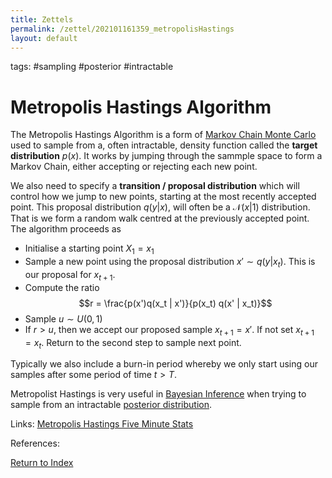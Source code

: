 ```yaml
---
title: Zettels
permalink: /zettel/202101161359_metropolisHastings
layout: default
---
```

tags: #sampling #posterior #intractable

# Metropolis Hastings Algorithm

The Metropolis Hastings Algorithm is a form of [Markov Chain Monte Carlo](TODO) used to sample from a, often intractable, density function called the **target distribution** $p(x)$.
It works by jumping through the sammple space to form a Markov Chain, either accepting or rejecting each new point.

We also need to specify a **transition / proposal distribution** which will control how we jump to new points, starting at the most recently accepted point. This proposal distribution $q(y|x)$, will
often be a $\mathcal{N}(x | 1)$ distribution. That is we form a random walk centred at the previously accepted point. The algorithm proceeds as

- Initialise a starting point $X_1 = x_1$
- Sample a new point using the proposal distribution $x' \sim q(y|x_t)$. This is our proposal for $x_{t+1}$.
- Compute the ratio $$r = \frac{p(x')q(x_t | x')}{p(x_t) q(x' | x_t)}$$
- Sample $u \sim U(0,1)$
- If $r > u$, then we accept our proposed sample $x_{t+1} = x'$. If not set $x_{t+1} = x_t$. Return to the second step to sample next point.

Typically we also include a burn-in period whereby we only start using our samples after some period of time $t > T$.

Metropolist Hastings is very useful in [Bayesian Inference](202101161711_bayesianInference) when trying to sample from an intractable [posterior distribution](TODO).


Links: [Metropolis Hastings Five Minute Stats](https://stephens999.github.io/fiveMinuteStats/MH_intro.html)

References: 

[Return to Index](index)